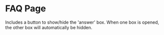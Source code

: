 # FAQ Page

Includes a button to show/hide the 'answer' box.
When one box is opened, the other box will automatically be hidden.
